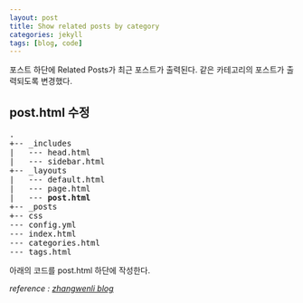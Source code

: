 ```yaml
---
layout: post
title: Show related posts by category
categories: jekyll
tags: [blog, code]
---
```


포스트 하단에 Related Posts가 최근 포스트가 출력된다. 같은 카테고리의 포스트가 출력되도록 변경했다.

## post.html 수정 

<pre>
.
+-- _includes
|	--- head.html
|	--- sidebar.html
+-- _layouts
|	--- default.html
|	--- page.html
|	--- <span style="font-weight: bold;">post.html</span>
+-- _posts
+-- css
--- config.yml
--- index.html
--- categories.html
--- tags.html
</pre>

아래의 코드를 post.html 하단에 작성한다.
<script src="https://gist.github.com/pinstinct/7f303fbdca4abd926112bacbd9313e5b.js"></script>

<cite>reference : <a href="http://zhangwenli.com/blog/2014/07/15/jekyll-related-posts-without-plugin/" target="_blank">zhangwenli blog</a></cite>
